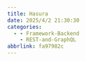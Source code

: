 ```yaml
---
title: Hasura
date: 2025/4/2 21:30:30
categories:
  - - Framework-Backend
    - REST-and-GraphQL
abbrlink: fa97982c
---
```

